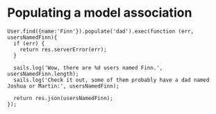 Populating a model association
==============================

	User.find({name:'Finn'}).populate('dad').exec(function (err, usersNamedFinn){
	  if (err) {
		return res.serverError(err);
	  }

	  sails.log('Wow, there are %d users named Finn.', usersNamedFinn.length);
	  sails.log('Check it out, some of them probably have a dad named Joshua or Martin:', usersNamedFinn);

	  return res.json(usersNamedFinn);
	});